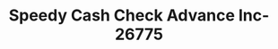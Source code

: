 ---
f_zip-code: 41472
f_state-code: KY
title: Speedy Cash Check Advance Inc-26775
f_phone: 606-743-9566
f_city-only: Caney
f_address: 681 Gardner Dr Caney
f_location-unique-id: '26775'
slug: speedy-cash-check-advance-inc-26775
updated-on: '2024-05-30T13:46:58.046Z'
created-on: '2024-05-30T13:36:59.803Z'
published-on: '2024-05-30T13:54:32.469Z'
f_city-state: cms/city/caney-ky.md
f_company: cms/company/speedy-cash-check-advance-inc.md
f_state: cms/state/kentucky.md
layout: '[payday-loan].html'
tags: payday-loan
---